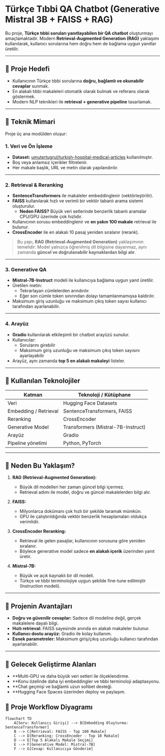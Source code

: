 # Türkçe Tıbbi QA Chatbot (Generative Mistral 3B + FAISS + RAG)

Bu proje, **Türkçe tıbbi soruları yanıtlayabilen bir QA chatbot** oluşturmayı amaçlamaktadır. Modern **Retrieval-Augmented Generation (RAG)** yaklaşımı kullanılarak, kullanıcı sorularına hem doğru hem de bağlama uygun yanıtlar üretilir.  

---

## 🔹 Proje Hedefi

- Kullanıcının Türkçe tıbbi sorularına **doğru, bağlamlı ve okunabilir cevaplar** sunmak.  
- En alakalı tıbbi makaleleri otomatik olarak bulmak ve referans olarak göstermek.  
- Modern NLP teknikleri ile **retrieval + generative pipeline** tasarlamak.  

---

## 🔹 Teknik Mimari

Proje üç ana modülden oluşur:  

### 1. Veri ve Ön İşleme
- **Dataset:** [umutertugrul/turkish-hospital-medical-articles](https://huggingface.co/datasets/umutertugrul/turkish-hospital-medical-articles) kullanılmıştır.  
- Boş veya anlamsız içerikler filtrelenir.  
- Her makale başlık, URL ve metin olarak yapılandırılır.  

---

### 2. Retrieval & Reranking
- **SentenceTransformers** ile makaleler embeddinglenir (vektörleştirilir).  
- **FAISS** kullanılarak hızlı ve verimli bir vektör tabanlı arama sistemi oluşturulur.  
  - **Neden FAISS?** Büyük veri setlerinde benzerlik tabanlı aramalar CPU/GPU üzerinde çok hızlıdır.  
- Kullanıcının sorusu embeddinglenir ve **en yakın 100 makale** retrieval ile bulunur.  
- **CrossEncoder** ile en alakalı 10 pasaj yeniden sıralanır (rerank).  

> Bu yapı, **RAG (Retrieval-Augmented Generation)** yaklaşımının temelidir: Model yalnızca öğrenilmiş dil bilgisine dayanmaz, aynı zamanda **güncel ve doğrulanabilir kaynaklardan bilgi alır**.  

---

### 3. Generative QA
- **Mistral-7B-Instruct** modeli ile kullanıcıya bağlama uygun yanıt üretilir.  
- Üretilen metin:
  - Tekrarlayan cümlelerden arındırılır.  
  - Eğer son cümle token sınırından dolayı tamamlanmamışsa kaldırılır.  
- Maksimum giriş uzunluğu ve maksimum çıkış token sayısı kullanıcı tarafından ayarlanabilir.  

---

### 4. Arayüz
- **Gradio** kullanılarak etkileşimli bir chatbot arayüzü sunulur.  
- Kullanıcılar:
  - Sorularını girebilir  
  - Maksimum giriş uzunluğu ve maksimum çıkış token sayısını ayarlayabilir  
- Arayüz, aynı zamanda **top 5 en alakalı makaleyi** listeler.  

---

## 🔹 Kullanılan Teknolojiler

| Katman                  | Teknoloji / Kütüphane |
|-------------------------|----------------------|
| Veri                     | Hugging Face Datasets |
| Embedding / Retrieval    | SentenceTransformers, FAISS |
| Reranking               | CrossEncoder |
| Generative Model        | Transformers (Mistral-7B-Instruct) |
| Arayüz                   | Gradio |
| Pipeline yönetimi       | Python, PyTorch |

---

## 🔹 Neden Bu Yaklaşım?
1. **RAG (Retrieval-Augmented Generation):**  
   - Büyük dil modelleri her zaman güncel bilgi içermez.  
   - Retrieval adımı ile model, doğru ve güncel makalelerden bilgi alır.  

2. **FAISS:**  
   - Milyonlarca dokümanı çok hızlı bir şekilde taramak mümkün.  
   - GPU ile çalıştırıldığında vektör benzerlik hesaplamaları oldukça verimlidir.  

3. **CrossEncoder Reranking:**  
   - Retrieval ile gelen pasajlar, kullanıcının sorusuna göre yeniden sıralanır.  
   - Böylece generative model sadece **en alakalı içerik** üzerinden yanıt üretir.  

4. **Mistral-7B:**  
   - Büyük ve açık kaynaklı bir dil modeli.  
   - Türkçe ve tıbbi terminolojiye uygun şekilde fine-tune edilmiştir (Instruction modeli).  

---

## 🔹 Projenin Avantajları

- **Doğru ve güvenilir cevaplar:** Sadece dil modeline değil, gerçek makalelere dayalı bilgi.  
- **Hızlı retrieval:** FAISS sayesinde anında en alakalı makaleler bulunur.  
- **Kullanıcı dostu arayüz:** Gradio ile kolay kullanım.  
- **Esnek parametreler:** Maksimum giriş/çıkış uzunluğu kullanıcı tarafından ayarlanabilir.  

---
## 🔹 Gelecek Geliştirme Alanları
- **Multi-GPU ve daha büyük veri setleri ile ölçeklendirme.
- **Konu özelinde daha iyi embeddingler ve tıbbi terminoloji adaptasyonu.
- **Chat geçmişi ve bağlamlı uzun sohbet desteği.
- **Hugging Face Spaces üzerinden deploy ve paylaşım.

## 🔹 Proje Workflow Diyagramı

```mermaid
flowchart TD
    A[Soru: Kullanıcı Girişi] --> B[Embedding Oluşturma: SentenceTransformer]
    B --> C[Retrieval: FAISS - Top 100 Makale]
    C --> D[Reranking: CrossEncoder - Top 10 Makale]
    D --> E[Top 5 Alakalı Makale Seçimi]
    E --> F[Generative Model: Mistral-7B]
    F --> G[Cevap: Kullanıcıya Gönderim]

